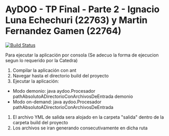 # AyDOO - TP Final - Parte 2 - Ignacio Luna Echechuri (22763) y Martin Fernandez Gamen (22764)

[![Build Status](https://travis-ci.org/MarianoCastellano/aydoo2015_tpfinal.svg?branch=master)](https://travis-ci.org/MarianoCastellano/aydoo2015_tpfinal)

Para ejecutar la aplicación por consola (Se adecuo la forma de ejecucion segun lo requerido por la Catedra)

<ol>
<li>Compilar la aplicación con ant</li>
<li>Navegar hasta el directorio build del proyecto</li>
<li>Ejecutar la aplicación:</li>
</ol>

- Modo demonio: java aydoo.Procesador pathAbsolutoADirectorioConArchivosDeEntrada demonio
- Modo on-demand: java aydoo.Procesador pathAbsolutoADirectorioConArchivosDeEntrada

<ol>
<li>El archivo YML de salida sera alojado en la carpeta "salida" dentro de la carpeta build del proyecto</li>
<li>Los archivos se iran generando consecutivamente en dicha ruta</li>
</ol>